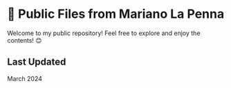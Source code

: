 # 📂 Public Files from Mariano La Penna

Welcome to my public repository! Feel free to explore and enjoy the contents! 😊

## Last Updated
March 2024
